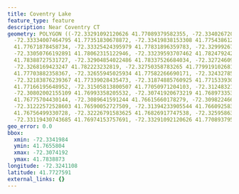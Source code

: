 ```yaml
---
title: Coventry Lake
feature_type: feature
description: Near Coventry CT
geometry: POLYGON ((-72.33291092120626 41.77089379582355, -72.33402672015589 41.77249412016347,
  -72.33334007464795 41.77351830678872, -72.33419838153308 41.77543861263221, -72.33351173602514
  41.77671878458734, -72.33325424395979 41.77831896359783, -72.32999267779817 41.7787030006192,
  -72.33050766192891 41.78062315122946, -72.33239593707462 41.78247924216781, -72.33196678363295
  41.78388727531727, -72.32904854022486 41.78337526684034, -72.32724609576728 41.78356727049822,
  -72.3268169423247 41.782223232819, -72.32750358783265 41.77991910268121, -72.32750358783265
  41.77703882358367, -72.32655945025934 41.77582266690171, -72.32432785235919 41.77479851707274,
  -72.32183876239367 41.77339028435473, -72.31874885760925 41.77153393035044, -72.31677475177447
  41.77166195648952, -72.31505813800507 41.77050971204103, -72.3124832173514 41.76910138516288,
  -72.30802002155109 41.76993358205532, -72.30741920673219 41.76897335391405, -72.3089641591244
  41.76775704430144, -72.3089641591244 41.76615660178279, -72.30982246600865 41.7655804327027,
  -72.31222572528603 41.76590052727509, -72.31394233905544 41.76609258325185, -72.31797638141316
  41.76756499330728, -72.32226791583625 41.76826917747538, -72.32595863544044 41.76858925863242,
  -72.33119430743685 41.76974153757691, -72.33291092120626 41.77089379582355))
geo_error: 0.0
bbox:
  xmin: -72.3341984
  ymin: 41.7655804
  xmax: -72.3074192
  ymax: 41.7838873
longitude: -72.3241108
latitude: 41.7727591
external_links: {}
---
```

